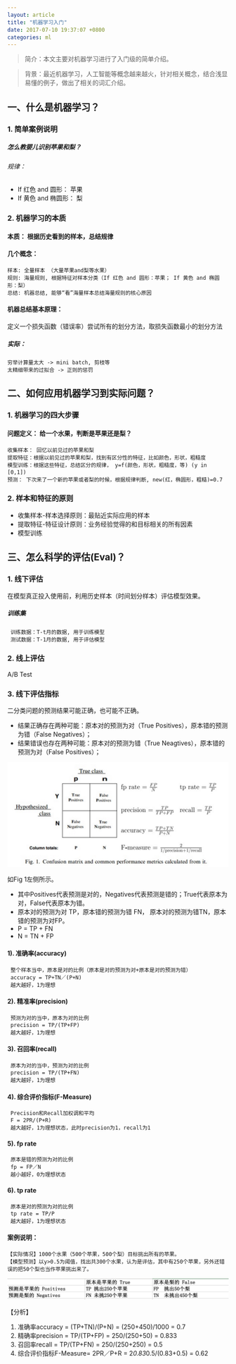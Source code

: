 ```yaml
---
layout: article 
title: "机器学习入门"
date: 2017-07-10 19:37:07 +0800
categories: ml 
---
```

> 简介：本文主要对机器学习进行了入门级的简单介绍。

> 背景：最近机器学习，人工智能等概念越来越火，针对相关概念，结合浅显易懂的例子，做出了相关的词汇介绍。

## 一、什么是机器学习？
### 1. 简单案例说明
##### 怎么教婴儿识别苹果和梨？
###### 规律：
- If 红色 and 圆形：
      苹果
- If 黄色 and 椭圆形：
      梨

### 2. 机器学习的本质
#### 本质： 根据历史看到的样本，总结规律

#### 几个概念：
    样本: 全量样本 （大量苹果and梨等水果）
    规则: 海量规则, 根据特征对样本分类（If 红色 and 圆形：苹果； If 黄色 and 椭圆形：梨）
    总结: 机器总结, 能够“看”海量样本总结海量规则的核心原因

#### 机器总结基本原理：
   定义一个损失函数（错误率）尝试所有的划分方法，取损失函数最小的划分方法
   
 
##### 实际：
    穷举计算量太大 -> mini batch, 剪枝等
    太精细带来的过拟合 -> 正则的惩罚

## 二、如何应用机器学习到实际问题？

### 1. 机器学习的四大步骤
#### 问题定义： 给一个水果，判断是苹果还是梨？

    收集样本： 回忆以前见过的苹果和梨
    提取特征：根据以前见过的苹果和梨，找到有区分性的特征，比如颜色，形状，粗糙度
    模型训练：根据这些特征，总结区分的规律， y=f(颜色，形状，粗糙度，等) (y in [0,1])
    预测： 下次来了一个新的苹果或者梨的时候，根据规律判断, new(红，椭圆形，粗糙)=0.7

### 2. 样本和特征的原则
- 收集样本-样本选择原则：最贴近实际应用的样本
- 提取特征-特征设计原则：业务经验觉得的和目标相关的所有因素
- 模型训练


## 三、怎么科学的评估(Eval)？
### 1. 线下评估
   在模型真正投入使用前，利用历史样本（时间划分样本）评估模型效果。
   
##### 训练集
     训练数据：T-t月的数据, 用于训练模型
     测试数据：T-1月的数据, 用于评估模型

### 2. 线上评估
   A/B Test
   
### 3. 线下评估指标
二分类问题的预测结果可能正确，也可能不正确。

- 结果正确存在两种可能：原本对的预测为对（True Positives），原本错的预测为错（False Negatives）；
- 结果错误也存在两种可能：原本对的预测为错（True Neagtives），原本错的预测为对（False Positives）；

![正负样本分布](https://github.com/sandysuehe/sandysuehe.github.io/blob/master/images/ml.jpeg?raw=true)

  如Fig 1左侧所示。
  
  - 其中Positives代表预测是对的，Negatives代表预测是错的；True代表原本为对，False代表原本为错。
  - 原本对的预测为对 TP，原本错的预测为错 FN， 原本对的预测为错TN，原本错的预测为对FP。
  - P = TP + FN
  - N = TN + FP


#### 1). 准确率(accuracy)
     整个样本当中，原本是对的比例（原本是对的预测为对+原本是对的预测为错）
     accuracy = TP+TN／(P+N) 
     越大越好，1为理想

#### 2). 精准率(precision)
     预测为对的当中，原本为对的比例
     precision = TP/(TP+FP)
     越大越好，1为理想
     
#### 3). 召回率(recall)  
     原本为对的当中，预测为对的比例
     precision = TP/(TP+FN)
     越大越好，1为理想
     
#### 4). 综合评价指标(F-Measure)
     Precision和Recall加权调和平均
     F = 2PR/(P+R)
     越大越好，1为理想状态，此时precision为1，recall为1


#### 5). fp rate
     原本是错的预测为对的比例
     fp = FP／N
     越小越好，0为理想状态
     
#### 6). tp rate
     原本是对的预测为对的比例
     tp rate = TP/P
     越大越好，1为理想状态
  
#### 案例说明：
    【实际情况】1000个水果（500个苹果，500个梨）目标挑出所有的苹果。
    【模型预测】以y>0.5为阈值，找出共300个水果，认为是评估，其中有250个苹果，另外还错误的把50个梨也当作苹果挑出来了。

![案例说明](https://github.com/sandysuehe/sandysuehe.github.io/blob/master/images/ml_sample.png?raw=true)
   
【分析】

1. 准确率accuracy = (TP+TN)/(P+N) = (250+450)/1000 = 0.7
2. 精确率precision = TP/(TP+FP) = 250/(250+50) = 0.833
3. 召回率recall = TP/(TP+FN) = 250/(250+250) = 0.5
4. 综合评价指标F-Measure= 2PR／P+R = 2*0.83*0.5/(0.83+0.5) = 0.62
